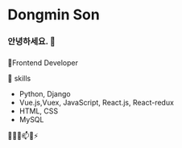 # Dongmin Son
### 안녕하세요. 👋
### 

🌱Frontend Developer

🔭 skills
- Python, Django
- Vue.js,Vuex, JavaScript, React.js, React-redux
- HTML, CSS
- MySQL

 👯🤔💬📫😄⚡
